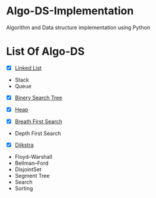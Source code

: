 # Algo-DS-Implementation
Algorithm and Data structure implementation using Python

# List Of Algo-DS
-  [x] [Linked List](https://github.com/s1s1ty/Python-Algo-DS-Implementation/blob/master/LinkedList/singlyLinkedList.py)
-  Stack
-  Queue
- [x] [Binery Search Tree](https://github.com/s1s1ty/Python-Algo-DS-Implementation/blob/master/Tree/BSTree.py)
- [x] [Heap](https://github.com/s1s1ty/Python-Algo-DS-Implementation/blob/master/Heap/Heap.py)

- [x] [Breath First Search](https://github.com/s1s1ty/Python-Algo-DS-Implementation/blob/master/BFS/BFS.py)
- Depth First Search
- [x] [Dijkstra](https://github.com/s1s1ty/Python-Algo-DS-Implementation/blob/master/Dijkstra/Dijkstra.py)
- Floyd–Warshall
- Bellman–Ford
- DisjointSet
- Segment Tree
- Search
- Sorting